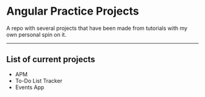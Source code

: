 # Angular Practice Projects
A repo with several projects that have been made from tutorials with my own personal spin on it.

---
## List of current projects
- APM 
- To-Do List Tracker
- Events App
